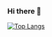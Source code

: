 ### Hi there 👋

<!--
**frdyrkuu/frdyrkuu** is a ✨ _special_ ✨ repository because its `README.md` (this file) appears on your GitHub profile.

Here are some ideas to get you started:

 🔭 I’m currently working on ...
 🌱 I’m currently learning ...
 👯 I’m looking to collaborate on ...
 🤔 I’m looking for help with ...
 💬 Ask me about ...
📫 How to reach me: ...
😄 Pronouns: ...
 ⚡ Fun fact: ...
-->
[![Top Langs](https://github-readme-stats.vercel.app/api/top-langs/?username=frdyrkuu&layout=compact&text_color=daf7dc&bg_color=151515)](https://github.com/frdyrkuu/github-readme-stats)
